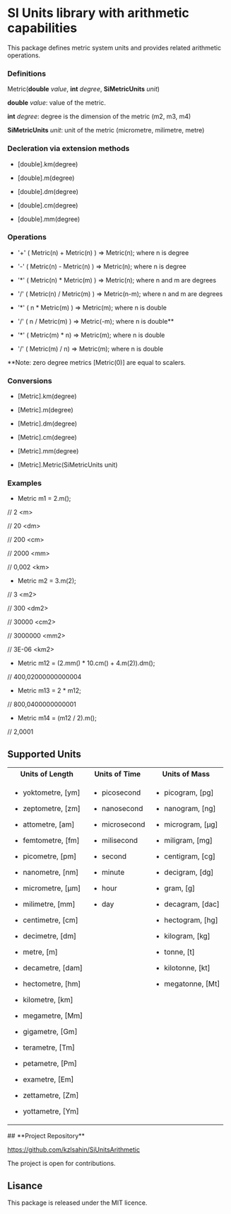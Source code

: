 ﻿<style>
.cell_unit_list {
	vertical-align: top;
}
</style>

# **SI Units library with arithmetic capabilities**

This package defines metric system units and provides related arithmetic operations.

### **Definitions**

Metric(**double** *value*, **int** *degree*, **SiMetricUnits** *unit*)

**double** *value*: value of the metric.

**int** *degree*: degree is the dimension of the metric (m2, m3, m4)

**SiMetricUnits** *unit*: unit of the metric (micrometre, milimetre, metre)

### **Decleration via extension methods**

- [double].km(degree)

- [double].m(degree)

- [double].dm(degree)

- [double].cm(degree)

- [double].mm(degree)

### **Operations**

- '+' ( Metric(n) + Metric(n) ) => Metric(n); where n is degree

- '-' ( Metric(n) - Metric(n) ) => Metric(n); where n is degree

- '*'  ( Metric(n) * Metric(m) ) => Metric(n); where n and m are degrees

- '/'  ( Metric(n) / Metric(m) ) => Metric(n-m); where n and m are degrees

- '*'  ( n *  Metric(m) ) => Metric(m);  where n is double 

- '/'  ( n / Metric(m) ) => Metric(-m); where n is double**

- '*'  ( Metric(m) * n) => Metric(m);  where n is double

- '/'  ( Metric(m)  / n) => Metric(m); where n is double

**Note: zero degree metrics [Metric(0)] are equal to scalers.

### **Conversions**

- [Metric].km(degree)

- [Metric].m(degree)

- [Metric].dm(degree)

- [Metric].cm(degree)

- [Metric].mm(degree)

- [Metric].Metric(SiMetricUnits unit)

### **Examples**

- Metric m1 = 2.m();

// 2 \<m>

// 20 \<dm>

// 200 \<cm>

// 2000 \<mm>

// 0,002 \<km>

- Metric m2 = 3.m(2);

// 3 \<m2>

// 300 \<dm2>

// 30000 \<cm2>

// 3000000 \<mm2>

// 3E-06 \<km2>

- Metric m12 = (2.mm() * 10.cm() + 4.m(2)).dm();

// 400,02000000000004 <dm2>

- Metric m13 = 2 * m12;

// 800,0400000000001 <dm2>

- Metric m14 = (m12 / 2).m();

// 2,0001 <m2>

## **Supported Units**

<table>
<tr>

<th>Units of Length</th>

<th>Units of Time</th>

<th>Units of Mass</th>

</tr>

<tr>

<td class="cell_unit_list">

- yoktometre, [ym]

- zeptometre, [zm]

- attometre, [am]

- femtometre, [fm]

- picometre, [pm]

- nanometre, [nm]

- micrometre, [µm]

- milimetre, [mm]

- centimetre, [cm]

- decimetre, [dm]

- metre, [m]

- decametre, [dam]

- hectometre, [hm]

- kilometre, [km]

- megametre, [Mm]

- gigametre, [Gm]

- terametre, [Tm]

- petametre, [Pm]

- exametre, [Em]

- zettametre, [Zm]

- yottametre, [Ym]

</td>

<td class="cell_unit_list">

- picosecond

- nanosecond

- microsecond

- milisecond

- second

- minute

- hour

- day

</td>

<td class="cell_unit_list">

- picogram, [pg]

- nanogram, [ng]

- microgram, [µg]

- miligram, [mg]

- centigram, [cg]

- decigram, [dg]

- gram, [g]

- decagram, [dac]

- hectogram, [hg]

- kilogram, [kg]

- tonne, [t]

- kilotonne, [kt]

- megatonne, [Mt]

</td>

</tr>

</table>
## **Project Repository**

https://github.com/kzlsahin/SiUnitsArithmetic

The project is open for contributions.

## **Lisance**

This package is released under the MIT licence.
